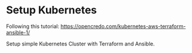 # Setup Kubernetes

Following this tutorial: https://opencredo.com/kubernetes-aws-terraform-ansible-1/


Setup simple Kubernetes Cluster with Terraform and Ansible.



